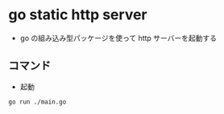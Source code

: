 # go static http server

- go の組み込み型パッケージを使って http サーバーを起動する

## コマンド

- 起動

```shell
go run ./main.go
```

